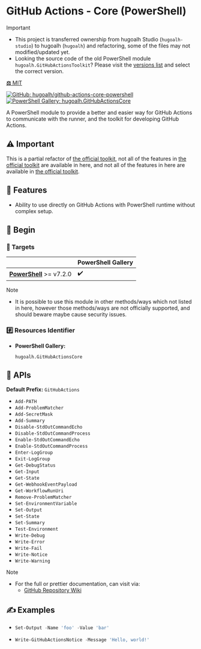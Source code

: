 # GitHub Actions - Core (PowerShell)

> [!IMPORTANT]
> - This project is transferred ownership from hugoalh Studio (`hugoalh-studio`) to hugoalh (`hugoalh`) and refactoring, some of the files may not modified/updated yet.
> - Looking the source code of the old PowerShell module `hugoalh.GitHubActionsToolkit`? Please visit the [versions list](https://github.com/hugoalh/github-actions-core-powershell/tags) and select the correct version.

[**⚖️** MIT](./LICENSE.md)

[![GitHub: hugoalh/github-actions-core-powershell](https://img.shields.io/github/v/release/hugoalh/github-actions-core-powershell?label=hugoalh/github-actions-core-powershell&labelColor=181717&logo=github&logoColor=ffffff&sort=semver&style=flat "GitHub: hugoalh/github-actions-core-powershell")](https://github.com/hugoalh/github-actions-core-powershell)
[![PowerShell Gallery: hugoalh.GitHubActionsCore](https://img.shields.io/powershellgallery/v/hugoalh.GitHubActionsCore?label=hugoalh.GitHubActionsCore&labelColor=5391FE&logo=powershell&logoColor=ffffff&style=flat "PowerShell Gallery: hugoalh.GitHubActionsCore")](https://www.powershellgallery.com/packages/hugoalh.GitHubActionsCore)

A PowerShell module to provide a better and easier way for GitHub Actions to communicate with the runner, and the toolkit for developing GitHub Actions.

## ⚠️ Important

[official-toolkit]: https://github.com/actions/toolkit

This is a partial refactor of [the official toolkit][official-toolkit], not all of the features in [the official toolkit][official-toolkit] are available in here, and not all of the features in here are available in [the official toolkit][official-toolkit].

## 🌟 Features

- Ability to use directly on GitHub Actions with PowerShell runtime without complex setup.

## 🔰 Begin

### 🎯 Targets

|  | **PowerShell Gallery** |
|:--|:--|
| **[PowerShell](https://microsoft.com/PowerShell)** >= v7.2.0 | ✔️ |

> [!NOTE]
> - It is possible to use this module in other methods/ways which not listed in here, however those methods/ways are not officially supported, and should beware maybe cause security issues.

### #️⃣ Resources Identifier

- **PowerShell Gallery:**
  ```
  hugoalh.GitHubActionsCore
  ```

## 🧩 APIs

**Default Prefix:** `GitHubActions`

- `Add-PATH`
- `Add-ProblemMatcher`
- `Add-SecretMask`
- `Add-Summary`
- `Disable-StdOutCommandEcho`
- `Disable-StdOutCommandProcess`
- `Enable-StdOutCommandEcho`
- `Enable-StdOutCommandProcess`
- `Enter-LogGroup`
- `Exit-LogGroup`
- `Get-DebugStatus`
- `Get-Input`
- `Get-State`
- `Get-WebhookEventPayload`
- `Get-WorkflowRunUri`
- `Remove-ProblemMatcher`
- `Set-EnvironmentVariable`
- `Set-Output`
- `Set-State`
- `Set-Summary`
- `Test-Environment`
- `Write-Debug`
- `Write-Error`
- `Write-Fail`
- `Write-Notice`
- `Write-Warning`

> [!NOTE]
> - For the full or prettier documentation, can visit via:
>   - [GitHub Repository Wiki](https://github.com/hugoalh/github-actions-core-powershell/wiki)

## ✍️ Examples

- ```ps1
  Set-Output -Name 'foo' -Value 'bar'
  ```
- ```ps1
  Write-GitHubActionsNotice -Message 'Hello, world!'
  ```

